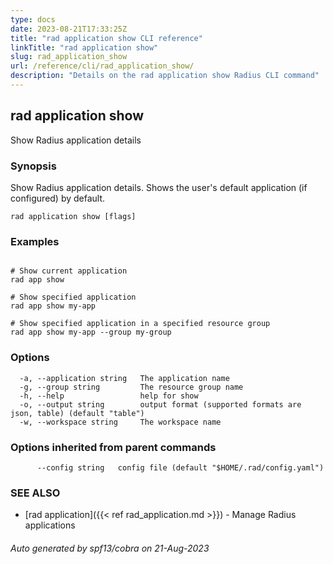 ```yaml
---
type: docs
date: 2023-08-21T17:33:25Z
title: "rad application show CLI reference"
linkTitle: "rad application show"
slug: rad_application_show
url: /reference/cli/rad_application_show/
description: "Details on the rad application show Radius CLI command"
---
```

## rad application show

Show Radius application details

### Synopsis

Show Radius application details. Shows the user's default application (if configured) by default.

```
rad application show [flags]
```

### Examples

```

# Show current application
rad app show

# Show specified application
rad app show my-app

# Show specified application in a specified resource group
rad app show my-app --group my-group

```

### Options

```
  -a, --application string   The application name
  -g, --group string         The resource group name
  -h, --help                 help for show
  -o, --output string        output format (supported formats are json, table) (default "table")
  -w, --workspace string     The workspace name
```

### Options inherited from parent commands

```
      --config string   config file (default "$HOME/.rad/config.yaml")
```

### SEE ALSO

* [rad application]({{< ref rad_application.md >}})	 - Manage Radius applications

###### Auto generated by spf13/cobra on 21-Aug-2023
